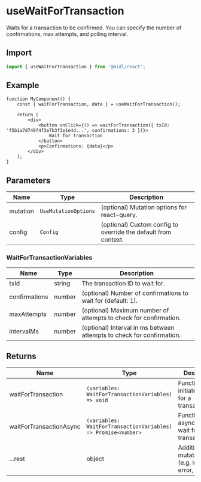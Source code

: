 # useWaitForTransaction

Waits for a transaction to be confirmed. You can specify the number of confirmations, max attempts, and polling interval.

## Import

```ts
import { useWaitForTransaction } from '@midl/react';
```

## Example

```tsx
function MyComponent() {
    const { waitForTransaction, data } = useWaitForTransaction();

    return (
        <div>
            <button onClick={() => waitForTransaction({ txId: 'f5b1a7d749f4f3e7b3f3e1e4d...', confirmations: 3 })}>
                Wait for transaction
            </button>
            <p>Confirmations: {data}</p>
        </div>
    );
}
```

## Parameters

| Name     | Type                 | Description                                                    |
| -------- | -------------------- | -------------------------------------------------------------- |
| mutation | `UseMutationOptions` | (optional) Mutation options for react-query.                   |
| config   | `Config`             | (optional) Custom config to override the default from context. |

### WaitForTransactionVariables

| Name          | Type   | Description                                                           |
| ------------- | ------ | --------------------------------------------------------------------- |
| txId          | string | The transaction ID to wait for.                                       |
| confirmations | number | (optional) Number of confirmations to wait for (default: 1).          |
| maxAttempts   | number | (optional) Maximum number of attempts to check for confirmation.      |
| intervalMs    | number | (optional) Interval in ms between attempts to check for confirmation. |

## Returns

| Name                    | Type                                                          | Description                                              |
| ----------------------- | ------------------------------------------------------------- | -------------------------------------------------------- |
| waitForTransaction      | `(variables: WaitForTransactionVariables) => void`            | Function to initiate waiting for a transaction.          |
| waitForTransactionAsync | `(variables: WaitForTransactionVariables) => Promise<number>` | Function to asynchronously wait for a transaction.       |
| ...rest                 | object                                                        | Additional mutation state (e.g. isLoading, error, etc.). |